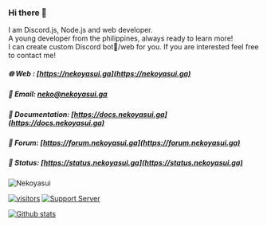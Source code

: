 ### Hi there 👋
I am Discord.js, Node.js and web developer. <br>
A young developer from the philippines, always ready to learn more! <br>
I can create custom Discord bot🤖/web for you. If you are interested feel free to contact me!

##### 🌐 Web : [https://nekoyasui.ga](https://nekoyasui.ga)
##### 📩 Email: [neko@nekoyasui.ga](mailto:neko@nekoyasui.ga)
##### 📄 Documentation: [https://docs.nekoyasui.ga](https://docs.nekoyasui.ga)
##### 💬 Forum: [https://forum.nekoyasui.ga](https://forum.nekoyasui.ga)
##### 🧰 Status: [https://status.nekoyasui.ga](https://status.nekoyasui.ga)


<img src="https://discord.c99.nl/widget/theme-1/788971178555211787.png" align="center" alt="Nekoyasui" href="https://discord.com/invite/yuXefsEBcJ">


<!--
Here are some ideas to get you started:

- 🔭 I’m currently working on ...
- 🌱 I’m currently learning ...
- 👯 I’m looking to collaborate on ...
- 🤔 I’m looking for help with ...
- 💬 Ask me about ...
- 📫 How to reach me: ...
- 😄 Pronouns: ...
- ⚡ Fun fact: ...
-->

[![visitors](https://visitor-badge.laobi.icu/badge?page_id=NekoYasui)](https://github.com/NekoYasui)
[![Support Server](https://img.shields.io/discord/790477008055435304.svg?label=&logo=discord&logoColor=ffffff&color=7389D8&labelColor=6A7EC2)](https://discord.com/invite/yuXefsEBcJ)


[![Github stats](https://github-readme-stats.vercel.app/api?username=NekoYasui&theme=dracula&show_icons=true)](https://nekoyasui.ga)
